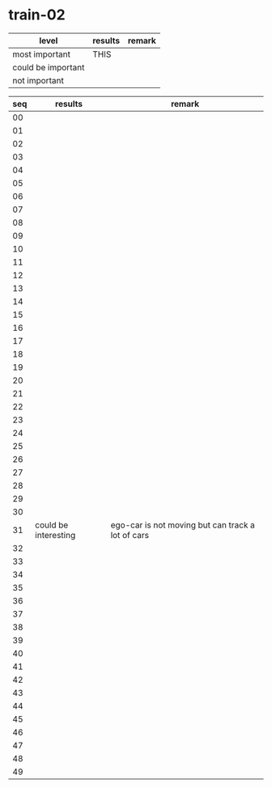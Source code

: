 # train-02


|level|results|remark|
|--|--|--|
|most important| THIS ||
|could be important|||
|not important|||

|seq|results|remark|
|--|--|--|
|00| | |
|01| | |
|02| | |
|03| | |
|04| | |
|05| | |
|06| | |
|07| | |
|08| | |
|09| | |
|10| | |
|11| | |
|12| | |
|13| | |
|14| | |
|15| | |
|16| | |
|17| | |
|18| | |
|19| | |
|20| | |
|21| | |
|22| | |
|23| | |
|24| | |
|25| | |
|26| | |
|27| | |
|28| | |
|29| | |
|30| | |
|31| could be interesting | ego-car is not moving but can track a lot of cars |
|32| | |
|33| | |
|34| | |
|35| | |
|36| | |
|37| | |
|38| | |
|39| | |
|40| | |
|41| | |
|42| | |
|43| | |
|44| | |
|45| | |
|46| | |
|47| | |
|48| | |
|49| | |
